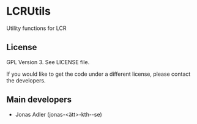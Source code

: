 LCRUtils
========

Utility functions for LCR

License
-------

GPL Version 3. See LICENSE file.

If you would like to get the code under a different license, please contact the
developers.

Main developers
---------------

- Jonas Adler (jonas-<ätt>-kth-<dot>-se)